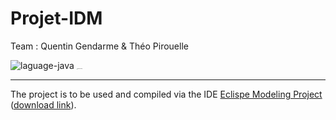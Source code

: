 # Projet-IDM

Team : Quentin Gendarme & Théo Pirouelle

<img src="https://img.shields.io/badge/language-java-yellow?style=flat-square" alt="laguage-java" />

<img src="https://upload.wikimedia.org/wikipedia/commons/thumb/d/d0/Eclipse-Luna-Logo.svg/2560px-Eclipse-Luna-Logo.svg.png" alt="parcoursup" style="zoom:10%;" />

---

The project is to be used and compiled via the IDE [Eclispe Modeling Project](https://www.eclipse.org/modeling/) ([download link](https://www.eclipse.org/downloads/packages/release/2022-03/r/eclipse-modeling-tools)).
